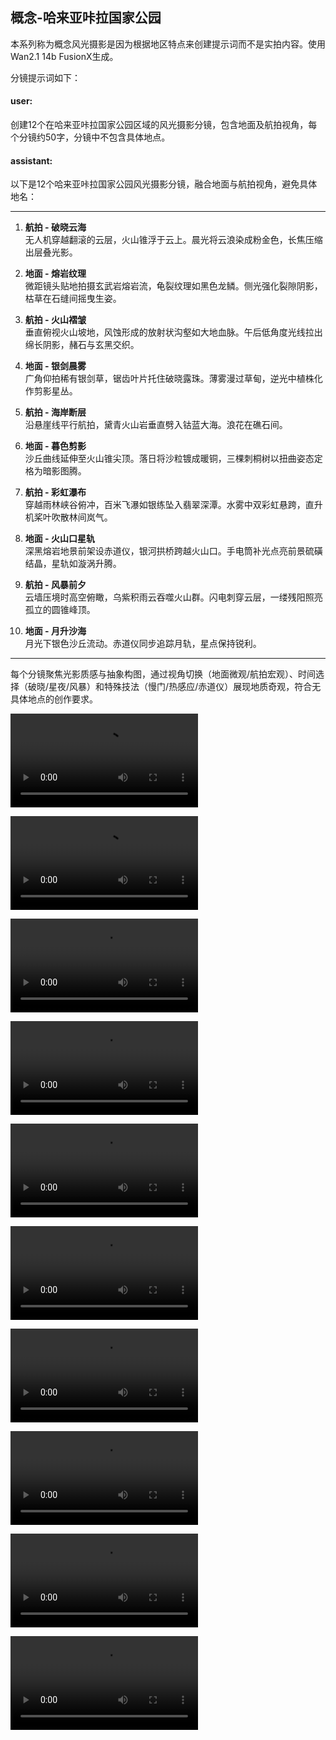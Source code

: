 ## 概念-哈来亚咔拉国家公园

本系列称为概念风光摄影是因为根据地区特点来创建提示词而不是实拍内容。使用Wan2.1 14b FusionX生成。

分镜提示词如下：

#### user:

创建12个在哈来亚咔拉国家公园区域的风光摄影分镜，包含地面及航拍视角，每个分镜约50字，分镜中不包含具体地点。

#### assistant:

以下是12个哈来亚咔拉国家公园风光摄影分镜，融合地面与航拍视角，避免具体地名：

---

1. **航拍 - 破晓云海**  
无人机穿越翻滚的云层，火山锥浮于云上。晨光将云浪染成粉金色，长焦压缩出层叠光影。

2. **地面 - 熔岩纹理**  
微距镜头贴地拍摄玄武岩熔岩流，龟裂纹理如黑色龙鳞。侧光强化裂隙阴影，枯草在石缝间摇曳生姿。

3. **航拍 - 火山褶皱**  
垂直俯视火山坡地，风蚀形成的放射状沟壑如大地血脉。午后低角度光线拉出绵长阴影，赭石与玄黑交织。

4. **地面 - 银剑晨雾**  
广角仰拍稀有银剑草，锯齿叶片托住破晓露珠。薄雾漫过草甸，逆光中植株化作剪影星丛。

5. **航拍 - 海岸断层**  
沿悬崖线平行航拍，黛青火山岩垂直劈入钴蓝大海。浪花在礁石间。

6. **地面 - 暮色剪影**  
沙丘曲线延伸至火山锥尖顶。落日将沙粒镀成暖铜，三棵刺桐树以扭曲姿态定格为暗影图腾。

7. **航拍 - 彩虹瀑布**  
穿越雨林峡谷俯冲，百米飞瀑如银练坠入翡翠深潭。水雾中双彩虹悬跨，直升机桨叶吹散林间岚气。

8. **地面 - 火山口星轨**  
深黑熔岩地景前架设赤道仪，银河拱桥跨越火山口。手电筒补光点亮前景硫磺结晶，星轨如漩涡升腾。

11. **航拍 - 风暴前夕**  
云墙压境时高空俯瞰，乌紫积雨云吞噬火山群。闪电刺穿云层，一缕残阳照亮孤立的圆锥峰顶。

12. **地面 - 月升沙海**  
月光下银色沙丘流动。赤道仪同步追踪月轨，星点保持锐利。

---

每个分镜聚焦光影质感与抽象构图，通过视角切换（地面微观/航拍宏观）、时间选择（破晓/星夜/风暴）和特殊技法（慢门/热感应/赤道仪）展现地质奇观，符合无具体地点的创作要求。

<video src="https://github.com/Willian7004/media-blog/blob/main/files/202506/2025062701/Wan2.1_00004.mp4?raw=true" controls style="max-width: 100%;"></video>

<video src="https://github.com/Willian7004/media-blog/blob/main/files/202506/2025062701/Wan2.1_00005.mp4?raw=true" controls style="max-width: 100%;"></video>

<video src="https://github.com/Willian7004/media-blog/blob/main/files/202506/2025062701/Wan2.1_00006.mp4?raw=true" controls style="max-width: 100%;"></video>

<video src="https://github.com/Willian7004/media-blog/blob/main/files/202506/2025062701/Wan2.1_00008.mp4?raw=true" controls style="max-width: 100%;"></video>

<video src="https://github.com/Willian7004/media-blog/blob/main/files/202506/2025062701/Wan2.1_00009.mp4?raw=true" controls style="max-width: 100%;"></video>

<video src="https://github.com/Willian7004/media-blog/blob/main/files/202506/2025062701/Wan2.1_00010.mp4?raw=true" controls style="max-width: 100%;"></video>

<video src="https://github.com/Willian7004/media-blog/blob/main/files/202506/2025062701/Wan2.1_00011.mp4?raw=true" controls style="max-width: 100%;"></video>

<video src="https://github.com/Willian7004/media-blog/blob/main/files/202506/2025062701/Wan2.1_00013.mp4?raw=true" controls style="max-width: 100%;"></video>

<video src="https://github.com/Willian7004/media-blog/blob/main/files/202506/2025062701/Wan2.1_00014.mp4?raw=true" controls style="max-width: 100%;"></video>

<video src="https://github.com/Willian7004/media-blog/blob/main/files/202506/2025062701/Wan2.1_00016.mp4?raw=true" controls style="max-width: 100%;"></video>